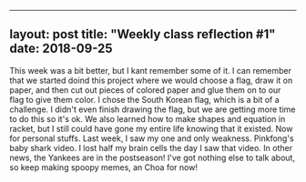 
---
layout: post
title: "Weekly class reflection #1"
date: 2018-09-25
---

This week was a bit better, but I kant remember some of it. I can remember that we started doind this project where we would choose a flag, draw it on paper, and then cut out pieces of colored paper and glue them on to our flag to give them color. I chose the South Korean flag, which is a bit of a challenge. I didn't even finish drawing the flag, but we are getting more time to do this so it's ok. We also learned how to make shapes and equation in racket, but I still could have gone my entire life knowing that it existed. Now for personal stuffs. Last week, I saw my one and only weakness. Pinkfong's baby shark video. I lost half my brain cells the day I saw that video. In other news, the Yankees are in the postseason! I've got nothing else to talk about, so keep making spoopy memes, an Choa for now!

